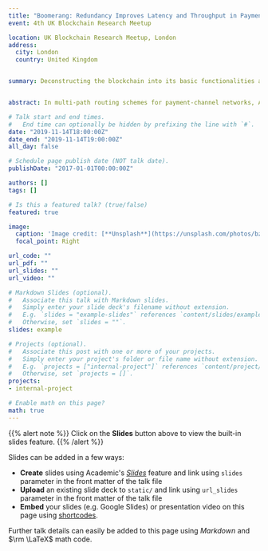 ```yaml
---
title: "Boomerang: Redundancy Improves Latency and Throughput in Payment Networks"
event: 4th UK Blockchain Research Meetup

location: UK Blockchain Research Meetup, London
address:
  city: London
  country: United Kingdom


summary: Deconstructing the blockchain into its basic functionalities and systematically scaling up these to acheive optimal security, throughput and near optimal latency.


abstract: In multi-path routing schemes for payment-channel networks, Alice transfers funds to Bob by splitting them into partial payments and routing them along multiple paths. Undisclosed channel balances and mismatched transaction fees cause delays and failures on some payment paths. For atomic transfer schemes, these straggling paths stall the whole transfer. We show that the latency of transfers reduces when redundant payment paths are added. This frees up liquidity in payment channels and hence increases the throughput of the network. We devise Boomerang, a generic technique to be used on top of multi-path routing schemes to construct redundant payment paths free of counterparty risk. In our experiments, applying Boomerang to a baseline routing scheme leads to 40% latency reduction and 2x throughput increase. We build on ideas from publicly verifiable secret sharing, such that Alice learns a secret of Bob iff Bob overdraws funds from the redundant paths. Funds are forwarded using Boomerang contracts, which allow Alice to revert the transfer iff she has learned Bob's secret. We implement the Boomerang contract in Bitcoin Script.

# Talk start and end times.
#   End time can optionally be hidden by prefixing the line with `#`.
date: "2019-11-14T18:00:00Z"
date_end: "2019-11-14T19:00:00Z"
all_day: false

# Schedule page publish date (NOT talk date).
publishDate: "2017-01-01T00:00:00Z"

authors: []
tags: []

# Is this a featured talk? (true/false)
featured: true

image:
  caption: 'Image credit: [**Unsplash**](https://unsplash.com/photos/bzdhc5b3Bxs)'
  focal_point: Right

url_code: ""
url_pdf: ""
url_slides: ""
url_video: ""

# Markdown Slides (optional).
#   Associate this talk with Markdown slides.
#   Simply enter your slide deck's filename without extension.
#   E.g. `slides = "example-slides"` references `content/slides/example-slides.md`.
#   Otherwise, set `slides = ""`.
slides: example

# Projects (optional).
#   Associate this post with one or more of your projects.
#   Simply enter your project's folder or file name without extension.
#   E.g. `projects = ["internal-project"]` references `content/project/deep-learning/index.md`.
#   Otherwise, set `projects = []`.
projects:
- internal-project

# Enable math on this page?
math: true
---
```


{{% alert note %}}
Click on the **Slides** button above to view the built-in slides feature.
{{% /alert %}}

Slides can be added in a few ways:

- **Create** slides using Academic's [*Slides*](https://sourcethemes.com/academic/docs/managing-content/#create-slides) feature and link using `slides` parameter in the front matter of the talk file
- **Upload** an existing slide deck to `static/` and link using `url_slides` parameter in the front matter of the talk file
- **Embed** your slides (e.g. Google Slides) or presentation video on this page using [shortcodes](https://sourcethemes.com/academic/docs/writing-markdown-latex/).

Further talk details can easily be added to this page using *Markdown* and $\rm \LaTeX$ math code.
